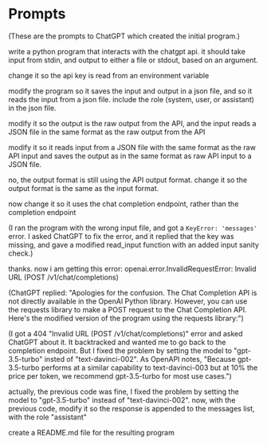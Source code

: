 # Prompts

(These are the prompts to ChatGPT which created the initial program.)

write a python program that interacts with the chatgpt api. it should take input from stdin, and output to either a file or stdout, based on an argument.

change it so the api key is read from an environment variable

modify the program so it saves the input and output in a json file, and so it reads the input from a json file. include the role (system, user, or assistant) in the json file.

modify it so the output is the raw output from the API, and the input reads a JSON file in the same format as the raw output from the API

modify it so it reads input from a JSON file with the same format as the raw API input and saves the output as in the same format as raw API input to a JSON file.

no, the output format is still using the API output format. change it so the output format is the same as the input format.

now change it so it uses the chat completion endpoint, rather than the completion endpoint

(I ran the program with the wrong input file, and got a `KeyError: 'messages'` error. I asked ChatGPT to fix the error, and it replied that the key was missing, and gave a modified read_input function with an added input sanity check.)

thanks. now i am getting this error: openai.error.InvalidRequestError: Invalid URL (POST /v1/chat/completions)

(ChatGPT replied: "Apologies for the confusion. The Chat Completion API is not directly available in the OpenAI Python library. However, you can use the requests library to make a POST request to the Chat Completion API. Here's the modified version of the program using the requests library:")

(I got a 404 "Invalid URL (POST /v1/chat/completions)" error and asked ChatGPT about it. It backtracked and wanted me to go back to the completion endpoint. But I fixed the problem by setting the model to "gpt-3.5-turbo" insted of "text-davinci-002". As OpenAPI notes, "Because gpt-3.5-turbo performs at a similar capability to text-davinci-003 but at 10% the price per token, we recommend gpt-3.5-turbo for most use cases.")

actually, the previous code was fine, I fixed the problem by setting the model to "gpt-3.5-turbo" instead of "text-davinci-002". now, with the previous code, modify it so the response is appended to the messages list, with the role "assistant"

create a README.md file for the resulting program
